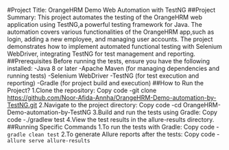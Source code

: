 #Project Title: OrangeHRM Demo Web Automation with TestNG
##Project Summary: This project automates the testing of the OrangeHRM web application using TestNG,a powerful testing framework for Java. The automation covers various functionalities of the OrangeHRM app,such as login, adding a new employee, and managing user accounts. The project demonstrates how to implement automated functional testing with Selenium WebDriver,
integrating TestNG for test management and reporting.
##Prerequisites
Before running the tests, ensure you have the following installed:
-Java 8 or later
-Apache Maven (for managing dependencies and running tests)
-Selenium WebDriver
-TestNG (for test execution and reporting)
-Gradle (for project build and execution)
##How to Run the Project?
1.Clone the repository:
Copy code
-git clone https://github.com/Noor-Afida-Annha/OrangeHRM-Demo-automation-by-TestNG.git
2.Navigate to the project directory:
Copy code
-cd OrangeHRM-Demo-automation-by-TestNG
3.Build and run the tests using Gradle:
Copy code
-./gradlew test
4.View the test results in the allure-results directory.
##Running Specific Commands
1.To run the tests with Gradle:
Copy code
-```gradle clean test```
2.To generate Allure reports after the tests:
Copy code
-```allure serve allure-results```

